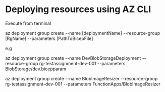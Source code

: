 # Deploying resources using AZ CLI

Execute from terminal

az deployment group create --name [deploymentName] --resource-group [RgName] --parameters [PathToBicepFile]

e.g 

az deployment group create --name DevBlobStorageDeployment --resource-group rg-testassignment-dev-001 --parameters BlobStorage/dev.bicepparam

az deployment group create --name BlobImageResizer --resource-group rg-testassignment-dev-001 --parameters FunctionApps/BlobImageResizer